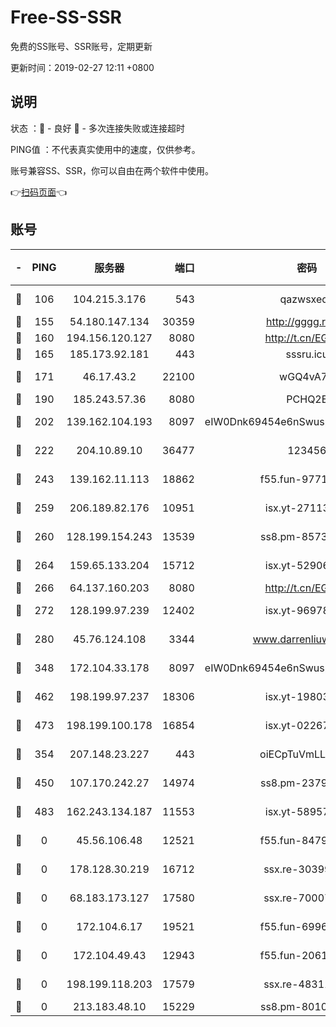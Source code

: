 # Free-SS-SSR

免费的SS账号、SSR账号，定期更新

更新时间：2019-02-27 12:11 +0800

## 说明

状态     ：🙂 - 良好 🙁 - 多次连接失败或连接超时

PING值   ：不代表真实使用中的速度，仅供参考。

账号兼容SS、SSR，你可以自由在两个软件中使用。

👉[扫码页面](https://liesauer.github.io/free-ss-ssr.github.io/)👈

## 账号

|-|PING|服务器|端口|密码|加密方式|区域|
|:----:|:----:|:-----:|-----:|:----:|:----:|:----:|
|🙂|106|104.215.3.176|543|qazwsxedc|aes-256-gcm|JP|
|🙂|155|54.180.147.134|30359|http://gggg.rocks|chacha20|KR|
|🙂|160|194.156.120.127|8080|http://t.cn/EGJIyrl|rc4-md5|RU|
|🙂|165|185.173.92.181|443|sssru.icu|rc4-md5|RU|
|🙂|171|46.17.43.2|22100|wGQ4vA7D|aes-256-gcm|RU|
|🙂|190|185.243.57.36|8080|PCHQ2E|rc4-md5|US|
|🙂|202|139.162.104.193|8097|eIW0Dnk69454e6nSwuspv9DmS201tQ0D|aes-256-cfb|JP|
|🙂|222|204.10.89.10|36477|123456|aes-256-cfb|US|
|🙂|243|139.162.11.113|18862|f55.fun-97715829|aes-256-cfb|SG|
|🙂|259|206.189.82.176|10951|isx.yt-27113365|aes-256-cfb|SG|
|🙂|260|128.199.154.243|13539|ss8.pm-85739206|aes-256-cfb|SG|
|🙂|264|159.65.133.204|15712|isx.yt-52906154|aes-256-cfb|SG|
|🙂|266|64.137.160.203|8080|http://t.cn/EGJIyrl|rc4-md5|CA|
|🙂|272|128.199.97.239|12402|isx.yt-96978808|aes-256-cfb|SG|
|🙂|280|45.76.124.108|3344|www.darrenliuwei.com|aes-256-cfb|AU|
|🙂|348|172.104.33.178|8097|eIW0Dnk69454e6nSwuspv9DmS201tQ0D|aes-256-cfb|SG|
|🙂|462|198.199.97.237|18306|isx.yt-19803793|aes-256-cfb|US|
|🙂|473|198.199.100.178|16854|isx.yt-02267760|aes-256-cfb|US|
|🙂|354|207.148.23.227|443|oiECpTuVmLLxk4Ts|aes-256-cfb|US|
|🙁|450|107.170.242.27|14974|ss8.pm-23796497|aes-256-cfb|US|
|🙁|483|162.243.134.187|11553|isx.yt-58957089|aes-256-cfb|US|
|🙁|0|45.56.106.48|12521|f55.fun-84790716|aes-256-cfb|US|
|🙁|0|178.128.30.219|16712|ssx.re-30399462|aes-256-cfb|SG|
|🙁|0|68.183.173.127|17580|ssx.re-70007414|aes-256-cfb|US|
|🙁|0|172.104.6.17|19521|f55.fun-69966470|aes-256-cfb|US|
|🙁|0|172.104.49.43|12943|f55.fun-20618102|aes-256-cfb|SG|
|🙁|0|198.199.118.203|17579|ssx.re-48311289|aes-256-cfb|US|
|🙁|0|213.183.48.10|15229|ss8.pm-80109234|rc4-md5|RU|
